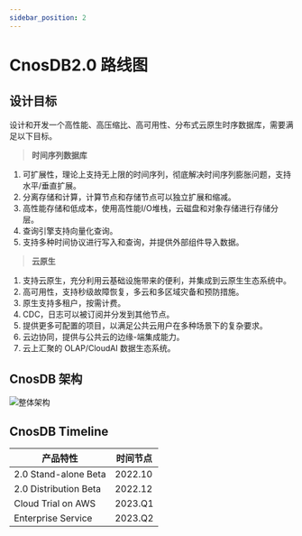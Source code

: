 ```yaml
---
sidebar_position: 2
---
```


# CnosDB2.0 路线图

## 设计目标

设计和开发一个高性能、高压缩比、高可用性、分布式云原生时序数据库，需要满足以下目标。

>  **时间序列数据库**

1. 可扩展性，理论上支持无上限的时间序列，彻底解决时间序列膨胀问题，支持水平/垂直扩展。
2. 分离存储和计算，计算节点和存储节点可以独立扩展和缩减。
3. 高性能存储和低成本，使用高性能I/O堆栈，云磁盘和对象存储进行存储分层。
4. 查询引擎支持向量化查询。
5. 支持多种时间协议进行写入和查询，并提供外部组件导入数据。

> **云原生**

1. 支持云原生，充分利用云基础设施带来的便利，并集成到云原生生态系统中。
2. 高可用性，支持秒级故障恢复，多云和多区域灾备和预防措施。
3. 原生支持多租户，按需计费。
4. CDC，日志可以被订阅并分发到其他节点。
5. 提供更多可配置的项目，以满足公共云用户在多种场景下的复杂要求。
7. 云边协同，提供与公共云的边缘-端集成能力。
6. 云上汇聚的 OLAP/CloudAI 数据生态系统。

## CnosDB 架构

![整体架构](https://raw.githubusercontent.com/cnosdb/cnosdb/main/docs/source/_static/img/arch.jpg)

## CnosDB Timeline

| 产品特性                  | 时间节点  |
|-----------------------| ----  |
| 2.0 Stand-alone  Beta | 2022.10 |
| 2.0 Distribution Beta | 2022.12 |
| Cloud Trial on AWS    | 2023.Q1 |
| Enterprise Service    | 2023.Q2 |



